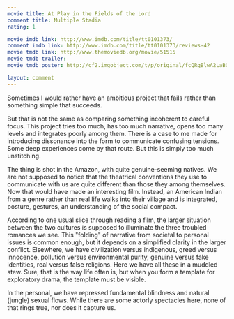 ```yaml
---
movie title: At Play in the Fields of the Lord
comment title: Multiple Stadia
rating: 1

movie imdb link: http://www.imdb.com/title/tt0101373/
comment imdb link: http://www.imdb.com/title/tt0101373/reviews-42
movie tmdb link: http://www.themoviedb.org/movie/51515
movie tmdb trailer: 
movie tmdb poster: http://cf2.imgobject.com/t/p/original/fcQRgBlwA2LaB0mlKCP2EJhO0D0.jpg

layout: comment
---
```


Sometimes I would rather have an ambitious project that fails rather than something simple that succeeds. 

But that is not the same as comparing something incoherent to careful focus. This project tries too much, has too much narrative, opens too many levels and integrates poorly among them. There is a case to me made for introducing dissonance into the form to communicate confusing tensions. Some deep experiences come by that route. But this is simply too much unstitching.

The thing is shot in the Amazon, with quite genuine-seeming natives. We are not supposed to notice that the theatrical conventions they use to communicate with us are quite different than those they among themselves. Now that would have made an interesting film. Instead, an American Indian from a genre rather than real life walks into their village and is integrated, posture, gestures, an understanding of the social compact. 

According to one usual slice through reading a film, the larger situation between the two cultures is supposed to illuminate the three troubled romances we see. This "folding" of narrative from societal to personal issues is common enough, but it depends on a simplified clarity in the larger conflict. Elsewhere, we have civilization versus indigenous, greed versus innocence, pollution versus environmental purity, genuine versus fake identities, real versus false religions. Here we have all these in a muddled stew. Sure, that is the way life often is, but when you form a template for exploratory drama, the template must be visible.

In the personal, we have repressed fundamental blindness and natural (jungle) sexual flows. While there are some actorly spectacles here, none of that rings true, nor does it capture us.